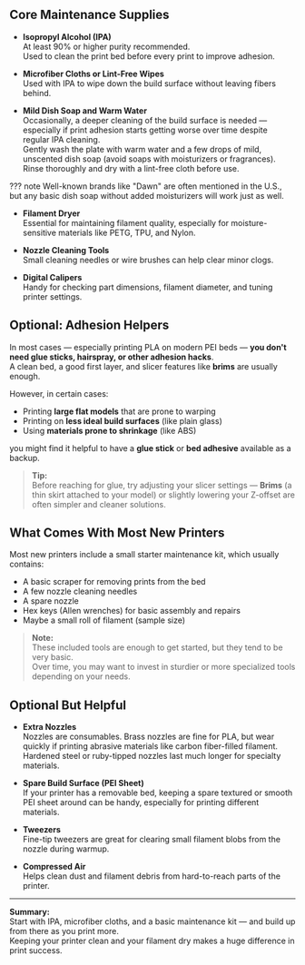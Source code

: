 ## Core Maintenance Supplies

- **Isopropyl Alcohol (IPA)**  
  At least 90% or higher purity recommended.  
  Used to clean the print bed before every print to improve adhesion.

- **Microfiber Cloths or Lint-Free Wipes**  
  Used with IPA to wipe down the build surface without leaving fibers behind.

- **Mild Dish Soap and Warm Water**  
  Occasionally, a deeper cleaning of the build surface is needed — especially if print adhesion starts getting worse over time despite regular IPA cleaning.  
  Gently wash the plate with warm water and a few drops of mild, unscented dish soap (avoid soaps with moisturizers or fragrances).  
  Rinse thoroughly and dry with a lint-free cloth before use.

??? note 
    Well-known brands like "Dawn" are often mentioned in the U.S., but any basic dish soap without added moisturizers will work just as well.

- **Filament Dryer**  
  Essential for maintaining filament quality, especially for moisture-sensitive materials like PETG, TPU, and Nylon.

- **Nozzle Cleaning Tools**  
  Small cleaning needles or wire brushes can help clear minor clogs.

- **Digital Calipers**  
  Handy for checking part dimensions, filament diameter, and tuning printer settings.

## Optional: Adhesion Helpers

In most cases — especially printing PLA on modern PEI beds — **you don't need glue sticks, hairspray, or other adhesion hacks**.  
A clean bed, a good first layer, and slicer features like **brims** are usually enough.

However, in certain cases:
- Printing **large flat models** that are prone to warping
- Printing on **less ideal build surfaces** (like plain glass)
- Using **materials prone to shrinkage** (like ABS)

you might find it helpful to have a **glue stick** or **bed adhesive** available as a backup.

> **Tip:**  
> Before reaching for glue, try adjusting your slicer settings — **Brims** (a thin skirt attached to your model) or slightly lowering your Z-offset are often simpler and cleaner solutions.


## What Comes With Most New Printers

Most new printers include a small starter maintenance kit, which usually contains:

- A basic scraper for removing prints from the bed
- A few nozzle cleaning needles
- A spare nozzle
- Hex keys (Allen wrenches) for basic assembly and repairs
- Maybe a small roll of filament (sample size)

> **Note:**  
> These included tools are enough to get started, but they tend to be very basic.  
> Over time, you may want to invest in sturdier or more specialized tools depending on your needs.

## Optional But Helpful

- **Extra Nozzles**  
  Nozzles are consumables. Brass nozzles are fine for PLA, but wear quickly if printing abrasive materials like carbon fiber-filled filament.  
  Hardened steel or ruby-tipped nozzles last much longer for specialty materials.

- **Spare Build Surface (PEI Sheet)**  
  If your printer has a removable bed, keeping a spare textured or smooth PEI sheet around can be handy, especially for printing different materials.

- **Tweezers**  
  Fine-tip tweezers are great for clearing small filament blobs from the nozzle during warmup.

- **Compressed Air**  
  Helps clean dust and filament debris from hard-to-reach parts of the printer.

---

**Summary:**  
Start with IPA, microfiber cloths, and a basic maintenance kit — and build up from there as you print more.  
Keeping your printer clean and your filament dry makes a huge difference in print success.
